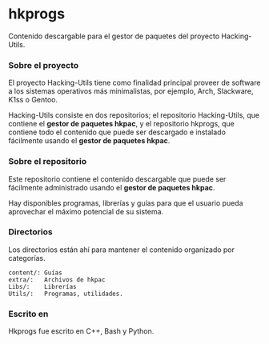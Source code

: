 # hkprogs
Contenido descargable para el gestor de paquetes del proyecto Hacking-Utils.

### Sobre el proyecto

El proyecto Hacking-Utils tiene como finalidad principal proveer de software a los sistemas operativos más minimalistas, por ejemplo, Arch, Slackware, K1ss o Gentoo.

Hacking-Utils consiste en dos repositorios; el repositorio Hacking-Utils, que contiene el **gestor de paquetes hkpac**, y el repositorio hkprogs, que contiene todo el contenido que puede ser descargado e instalado fácilmente usando el **gestor de paquetes hkpac**.

### Sobre el repositorio

Este repositorio contiene el contenido descargable que puede ser fácilmente administrado usando el **gestor de paquetes hkpac**.

Hay disponibles programas, librerías y guías para que el usuario pueda aprovechar el máximo potencial de su sistema.

### Directorios

Los directorios están ahí para mantener el contenido organizado por categorías.

    content/: Guías
    extra/:   Archivos de hkpac
    Libs/:    Librerías
    Utils/:   Programas, utilidades.

### Escrito en

Hkprogs fue escrito en C++, Bash y Python.